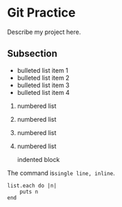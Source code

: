 # Git Practice

Describe my project here.

## Subsection

* bulleted list item 1
* bulleted list item 2
* bulleted list item 3
* bulleted list item 4

1. numbered list
2. numbered list
3. numbered list
4. numbered list

    indented block

The command is`single line, inline`.

```
list.each do |n|
    puts n
end
```